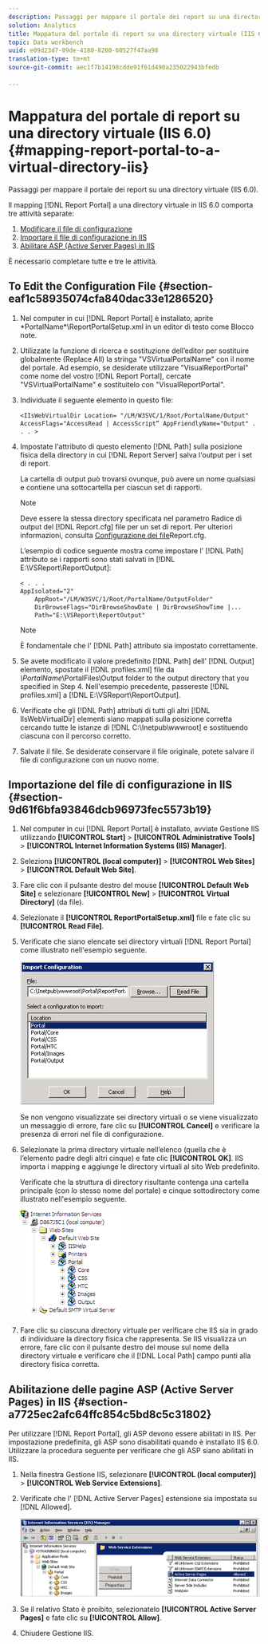 ```yaml
---
description: Passaggi per mappare il portale dei report su una directory virtuale (IIS 6.0).
solution: Analytics
title: Mappatura del portale di report su una directory virtuale (IIS 6.0)
topic: Data workbench
uuid: e09d23d7-09de-4180-8260-60527f47aa98
translation-type: tm+mt
source-git-commit: aec1f7b14198cdde91f61d490a235022943bfedb

---
```



# Mappatura del portale di report su una directory virtuale (IIS 6.0){#mapping-report-portal-to-a-virtual-directory-iis}

Passaggi per mappare il portale dei report su una directory virtuale (IIS 6.0).

Il mapping [!DNL Report Portal] a una directory virtuale in IIS 6.0 comporta tre attività separate:

1. [Modificare il file di configurazione](../../../../home/c-rpt-oview/c-install-rpt-port/c-virtual-dir/c-map-rpt-port-vdir-6.md#section-eaf1c58935074cfa840dac33e1286520)
1. [Importare il file di configurazione in IIS](../../../../home/c-rpt-oview/c-install-rpt-port/c-virtual-dir/c-map-rpt-port-vdir-6.md#section-9d61f6bfa93846dcb96973fec5573b19)
1. [Abilitare ASP (Active Server Pages) in IIS](../../../../home/c-rpt-oview/c-install-rpt-port/c-virtual-dir/c-map-rpt-port-vdir-6.md#section-a7725ec2afc64ffc854c5bd8c5c31802)

È necessario completare tutte e tre le attività.

## To Edit the Configuration File {#section-eaf1c58935074cfa840dac33e1286520}

1. Nel computer in cui [!DNL Report Portal] è installato, aprite \*PortalName*\ReportPortalSetup.xml in un editor di testo come Blocco note.

1. Utilizzate la funzione di ricerca e sostituzione dell’editor per sostituire globalmente (Replace All) la stringa &quot;VSVirtualPortalName&quot; con il nome del portale. Ad esempio, se desiderate utilizzare &quot;VisualReportPortal&quot; come nome del vostro [!DNL Report Portal], cercate &quot;VSVirtualPortalName&quot; e sostituitelo con &quot;VisualReportPortal&quot;.
1. Individuate il seguente elemento in questo file:

   ```
   <IIsWebVirtualDir Location= "/LM/W3SVC/1/Root/PortalName/Output" AccessFlags="AccessRead | AccessScript” AppFriendlyName="Output" . . . >
   ```

1. Impostate l&#39;attributo di questo elemento [!DNL Path] sulla posizione fisica della directory in cui [!DNL Report Server] salva l&#39;output per i set di report.

   La cartella di output può trovarsi ovunque, può avere un nome qualsiasi e contiene una sottocartella per ciascun set di rapporti.

   >[!NOTE]
   >
   >Deve essere la stessa directory specificata nel parametro Radice di output del [!DNL Report.cfg] file per un set di report. Per ulteriori informazioni, consulta [Configurazione dei file](../../../../home/c-rpt-oview/c-admin-rpt/c-config-rpt-files.md#concept-cf4b95344fcb4c8c877db91e5f1d345d)Report.cfg.

   L’esempio di codice seguente mostra come impostare l’ [!DNL Path] attributo se i rapporti sono stati salvati in [!DNL E:\VSReport\ReportOutput]:

   ```
   < . . . 
   AppIsolated="2" 
       AppRoot="/LM/W3SVC/1/Root/PortalName/OutputFolder" 
       DirBrowseFlags="DirBrowseShowDate | DirBrowseShowTime |...  
       Path="E:\VSReport\ReportOutput"
   ```

   >[!NOTE]
   >
   >È fondamentale che l&#39; [!DNL Path] attributo sia impostato correttamente.

1. Se avete modificato il valore predefinito [!DNL Path] dell&#39; [!DNL Output] elemento, spostate il [!DNL profiles.xml] file da *\PortalName*\PortalFiles\Output folder to the output directory that you specified in Step 4. Nell&#39;esempio precedente, passereste [!DNL profiles.xml] a [!DNL E:\VSReport\ReportOutput].

1. Verificate che gli [!DNL Path] attributi di tutti gli altri [!DNL IIsWebVirtualDir] elementi siano mappati sulla posizione corretta cercando tutte le istanze di [!DNL C:\Inetpub\wwwroot] e sostituendo ciascuna con il percorso corretto.

1. Salvate il file. Se desiderate conservare il file originale, potete salvare il file di configurazione con un nuovo nome.

## Importazione del file di configurazione in IIS {#section-9d61f6bfa93846dcb96973fec5573b19}

1. Nel computer in cui [!DNL Report Portal] è installato, avviate Gestione IIS utilizzando **[!UICONTROL Start]** > **[!UICONTROL Administrative Tools]** > **[!UICONTROL Internet Information Systems (IIS) Manager]**.

1. Seleziona **[!UICONTROL (local computer)]** > **[!UICONTROL Web Sites]** > **[!UICONTROL Default Web Site]**.

1. Fare clic con il pulsante destro del mouse **[!UICONTROL Default Web Site]** e selezionare **[!UICONTROL New]** > **[!UICONTROL Virtual Directory]** (da file).

1. Selezionate il **[!UICONTROL ReportPortalSetup.xml]** file e fate clic su **[!UICONTROL Read File]**.

1. Verificate che siano elencate sei directory virtuali [!DNL Report Portal] come illustrato nell&#39;esempio seguente.

   ![](assets/rptPort_dia_VirDirs.png)

   Se non vengono visualizzate sei directory virtuali o se viene visualizzato un messaggio di errore, fare clic su **[!UICONTROL Cancel]** e verificare la presenza di errori nel file di configurazione.

1. Selezionate la prima directory virtuale nell’elenco (quella che è l’elemento padre degli altri cinque) e fate clic **[!UICONTROL OK]**. IIS importa i mapping e aggiunge le directory virtuali al sito Web predefinito.

   Verificate che la struttura di directory risultante contenga una cartella principale (con lo stesso nome del portale) e cinque sottodirectory come illustrato nell&#39;esempio seguente.

   ![](assets/rptPort_scrn_VirDirs_Installed.png)

1. Fare clic su ciascuna directory virtuale per verificare che IIS sia in grado di individuare la directory fisica che rappresenta. Se IIS visualizza un errore, fare clic con il pulsante destro del mouse sul nome della directory virtuale e verificare che il [!DNL Local Path] campo punti alla directory fisica corretta.

## Abilitazione delle pagine ASP (Active Server Pages) in IIS {#section-a7725ec2afc64ffc854c5bd8c5c31802}

Per utilizzare [!DNL Report Portal], gli ASP devono essere abilitati in IIS. Per impostazione predefinita, gli ASP sono disabilitati quando è installato IIS 6.0. Utilizzare la procedura seguente per verificare che gli ASP siano abilitati in IIS.

1. Nella finestra Gestione IIS, selezionare **[!UICONTROL (local computer)]** > **[!UICONTROL Web Service Extensions]**.
1. Verificate che l&#39; [!DNL Active Server Pages] estensione sia impostata su [!DNL Allowed].

   ![](assets/report_aspenable.png)

1. Se il relativo Stato è proibito, selezionatelo **[!UICONTROL Active Server Pages]** e fate clic su **[!UICONTROL Allow]**.
1. Chiudere Gestione IIS.

